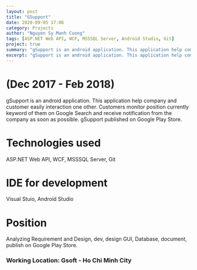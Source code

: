 ```yaml
---
layout: post
title: "GSupport"
date: 2020-09-05 17:06
category: Projects
author: "Nguyen Sy Manh Cuong"
tags: [ASP.NET Web API, WCF, MSSSQL Server, Android Studio, Git]
project: true
summary: "gSupport is an android application. This application help company and customer easily interaction one other. Customers monitor position currently keyword of them on Google Search and receive notification from the company as soon as possible. gSupport published on Google Play Store."
excerpt: "gSupport is an android application. This application help company and customer easily interaction one other. Customers monitor position currently keyword of them on Google Search and receive notification from the company as soon as possible. gSupport published on Google Play Store."
---
```


# (Dec 2017 - Feb 2018)

gSupport is an android application. This application help company and customer easily interaction one other. Customers monitor position currently keyword of them on Google Search and receive notification from the company as soon as possible. gSupport published on Google Play Store.

# Technologies used

ASP.NET Web API, WCF, MSSSQL Server, Git

# IDE for development

Visual Stuio, Android Studio

# Position

Analyzing Requirement and Design, dev, design GUI, Database, document, publish on Google Play Store.

### Working Location: Gsoft - Ho Chi Minh City
